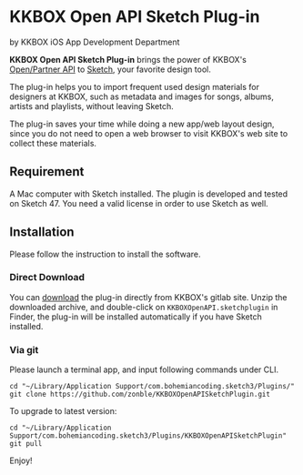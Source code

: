 # KKBOX Open API Sketch Plug-in

by KKBOX iOS App Development Department

**KKBOX Open API Sketch Plug-in** brings the power of KKBOX's
[Open/Partner API](https://developer.kkbox.com) to
[Sketch](https://www.sketchapp.com/), your favorite design tool.

The plug-in helps you to import frequent used design materials for
designers at KKBOX, such as metadata and images for songs, albums,
artists and playlists, without leaving Sketch.

The plug-in saves your time while doing a new app/web layout design,
since you do not need to open a web browser to visit KKBOX's web site
to collect these materials.

## Requirement

A Mac computer with Sketch installed. The plugin is developed and
tested on Sketch 47. You need a valid license in order to use Sketch
as well.

## Installation

Please follow the instruction to install the software.

### Direct Download

You can [download](https://github.com/zonble/KKBOXOpenAPISketchPlugin/archive/master.zip)
the plug-in directly from KKBOX's gitlab site. Unzip the downloaded
archive, and double-click on `KKBOXOpenAPI.sketchplugin` in Finder,
the plug-in will be installed automatically if you have Sketch
installed.

### Via git

Please launch a terminal app, and input following commands under CLI.

    cd "~/Library/Application Support/com.bohemiancoding.sketch3/Plugins/"
    git clone https://github.com/zonble/KKBOXOpenAPISketchPlugin.git

To upgrade to latest version:

    cd "~/Library/Application Support/com.bohemiancoding.sketch3/Plugins/KKBOXOpenAPISketchPlugin"
	git pull

Enjoy!
